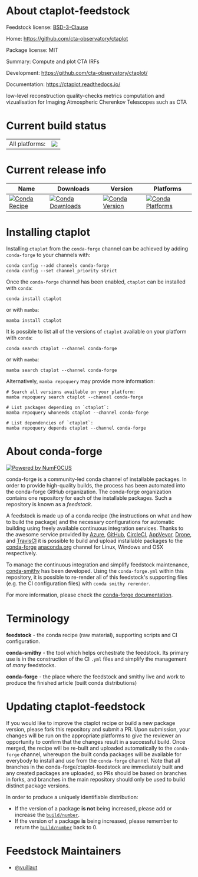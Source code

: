 About ctaplot-feedstock
=======================

Feedstock license: [BSD-3-Clause](https://github.com/conda-forge/ctaplot-feedstock/blob/main/LICENSE.txt)

Home: https://github.com/cta-observatory/ctaplot

Package license: MIT

Summary: Compute and plot CTA IRFs

Development: https://github.com/cta-observatory/ctaplot/

Documentation: https://ctaplot.readthedocs.io/

low-level reconstruction quality-checks metrics computation and vizualisation
for Imaging Atmospheric Cherenkov Telescopes such as CTA


Current build status
====================


<table><tr><td>All platforms:</td>
    <td>
      <a href="https://dev.azure.com/conda-forge/feedstock-builds/_build/latest?definitionId=19817&branchName=main">
        <img src="https://dev.azure.com/conda-forge/feedstock-builds/_apis/build/status/ctaplot-feedstock?branchName=main">
      </a>
    </td>
  </tr>
</table>

Current release info
====================

| Name | Downloads | Version | Platforms |
| --- | --- | --- | --- |
| [![Conda Recipe](https://img.shields.io/badge/recipe-ctaplot-green.svg)](https://anaconda.org/conda-forge/ctaplot) | [![Conda Downloads](https://img.shields.io/conda/dn/conda-forge/ctaplot.svg)](https://anaconda.org/conda-forge/ctaplot) | [![Conda Version](https://img.shields.io/conda/vn/conda-forge/ctaplot.svg)](https://anaconda.org/conda-forge/ctaplot) | [![Conda Platforms](https://img.shields.io/conda/pn/conda-forge/ctaplot.svg)](https://anaconda.org/conda-forge/ctaplot) |

Installing ctaplot
==================

Installing `ctaplot` from the `conda-forge` channel can be achieved by adding `conda-forge` to your channels with:

```
conda config --add channels conda-forge
conda config --set channel_priority strict
```

Once the `conda-forge` channel has been enabled, `ctaplot` can be installed with `conda`:

```
conda install ctaplot
```

or with `mamba`:

```
mamba install ctaplot
```

It is possible to list all of the versions of `ctaplot` available on your platform with `conda`:

```
conda search ctaplot --channel conda-forge
```

or with `mamba`:

```
mamba search ctaplot --channel conda-forge
```

Alternatively, `mamba repoquery` may provide more information:

```
# Search all versions available on your platform:
mamba repoquery search ctaplot --channel conda-forge

# List packages depending on `ctaplot`:
mamba repoquery whoneeds ctaplot --channel conda-forge

# List dependencies of `ctaplot`:
mamba repoquery depends ctaplot --channel conda-forge
```


About conda-forge
=================

[![Powered by
NumFOCUS](https://img.shields.io/badge/powered%20by-NumFOCUS-orange.svg?style=flat&colorA=E1523D&colorB=007D8A)](https://numfocus.org)

conda-forge is a community-led conda channel of installable packages.
In order to provide high-quality builds, the process has been automated into the
conda-forge GitHub organization. The conda-forge organization contains one repository
for each of the installable packages. Such a repository is known as a *feedstock*.

A feedstock is made up of a conda recipe (the instructions on what and how to build
the package) and the necessary configurations for automatic building using freely
available continuous integration services. Thanks to the awesome service provided by
[Azure](https://azure.microsoft.com/en-us/services/devops/), [GitHub](https://github.com/),
[CircleCI](https://circleci.com/), [AppVeyor](https://www.appveyor.com/),
[Drone](https://cloud.drone.io/welcome), and [TravisCI](https://travis-ci.com/)
it is possible to build and upload installable packages to the
[conda-forge](https://anaconda.org/conda-forge) [anaconda.org](https://anaconda.org/)
channel for Linux, Windows and OSX respectively.

To manage the continuous integration and simplify feedstock maintenance,
[conda-smithy](https://github.com/conda-forge/conda-smithy) has been developed.
Using the ``conda-forge.yml`` within this repository, it is possible to re-render all of
this feedstock's supporting files (e.g. the CI configuration files) with ``conda smithy rerender``.

For more information, please check the [conda-forge documentation](https://conda-forge.org/docs/).

Terminology
===========

**feedstock** - the conda recipe (raw material), supporting scripts and CI configuration.

**conda-smithy** - the tool which helps orchestrate the feedstock.
                   Its primary use is in the construction of the CI ``.yml`` files
                   and simplify the management of *many* feedstocks.

**conda-forge** - the place where the feedstock and smithy live and work to
                  produce the finished article (built conda distributions)


Updating ctaplot-feedstock
==========================

If you would like to improve the ctaplot recipe or build a new
package version, please fork this repository and submit a PR. Upon submission,
your changes will be run on the appropriate platforms to give the reviewer an
opportunity to confirm that the changes result in a successful build. Once
merged, the recipe will be re-built and uploaded automatically to the
`conda-forge` channel, whereupon the built conda packages will be available for
everybody to install and use from the `conda-forge` channel.
Note that all branches in the conda-forge/ctaplot-feedstock are
immediately built and any created packages are uploaded, so PRs should be based
on branches in forks, and branches in the main repository should only be used to
build distinct package versions.

In order to produce a uniquely identifiable distribution:
 * If the version of a package **is not** being increased, please add or increase
   the [``build/number``](https://docs.conda.io/projects/conda-build/en/latest/resources/define-metadata.html#build-number-and-string).
 * If the version of a package **is** being increased, please remember to return
   the [``build/number``](https://docs.conda.io/projects/conda-build/en/latest/resources/define-metadata.html#build-number-and-string)
   back to 0.

Feedstock Maintainers
=====================

* [@vuillaut](https://github.com/vuillaut/)

